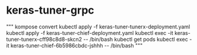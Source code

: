 # keras-tuner-grpc

"""
kompose convert
kubectl apply -f keras-tuner-tunerx-deployment.yaml 
kubectl apply -f keras-tuner-chief-deployment.yaml 
kubectl exec -it keras-tuner-tunerx-cff98c8d8-skcn2 -- /bin/bash
kubectl get pods
kubectl exec -it keras-tuner-chief-6b5986cbdc-jshhh -- /bin/bash
"""
